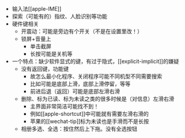 - 输入法[[apple-IME]]
- 探索（可能有的）指纹、人脸识别等功能
- 硬件键相关
  - 开震动：可能是旁边有个开关（不是在设置里改！）
  - 锁屏+音量上
    - 单击截屏
    - 长按可能是关机等
- 一个特点：缺少软件显式的键，有过于隐式，[[explicit-implicit]]的嫌疑
  - 没有返回键，功能键
    - 故怎么最小化程序、关闭程序可能不同机型不同需要搜索
    - 比如可能是底部上滑，底部上滑停留，等等
    - 前进后退（返回）可能是底部左滑右滑
  - 删除、标为已读、标为未读之类的很多时候是（对信息）左滑右滑
    - 主界面非常简洁可能找不到！
    - 例如[[apple-shortcut]]中可能就有需要左滑右滑的
    - 苹果的[[wechat-tip]]标为未读也是手滑而不是长按
  - 相册多选、全选：按住然后上下拖。没有全选按钮